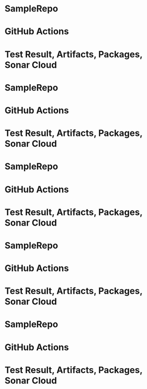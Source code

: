 # SampleRepo

# GitHub Actions
# Test Result, Artifacts, Packages, Sonar Cloud
# SampleRepo

# GitHub Actions
# Test Result, Artifacts, Packages, Sonar Cloud
# SampleRepo

# GitHub Actions
# Test Result, Artifacts, Packages, Sonar Cloud
# SampleRepo

# GitHub Actions
# Test Result, Artifacts, Packages, Sonar Cloud
# SampleRepo

# GitHub Actions
# Test Result, Artifacts, Packages, Sonar Cloud
